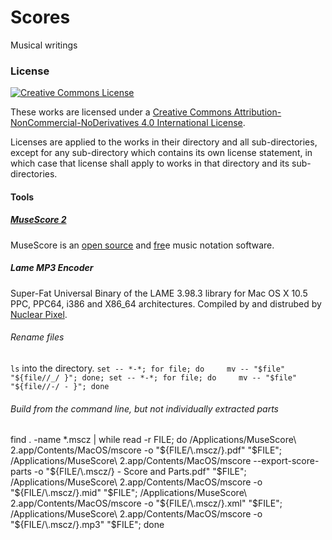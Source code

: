 # Scores
Musical writings

### License
<a rel="license" href="http://creativecommons.org/licenses/by-nc-nd/4.0/"><img alt="Creative Commons License" style="border-width:0" src="https://i.creativecommons.org/l/by-nc-nd/4.0/88x31.png" /></a>

These works are licensed under a <a rel="license" href="http://creativecommons.org/licenses/by-nc-nd/4.0/">Creative Commons Attribution-NonCommercial-NoDerivatives 4.0 International License</a>.

Licenses are applied to the works in their directory and all sub-directories, except for any sub-directory which contains its own license statement, in which case that license shall apply to works in that directory and its sub-directories.

#### Tools
##### [MuseScore 2](https://musescore.org/)
MuseScore is an [open source](https://github.com/musescore/MuseScore) and [fre](https://musescore.org/)e music notation software.

##### Lame MP3 Encoder
Super-Fat Universal Binary of the LAME 3.98.3 library for Mac OS X 10.5 PPC, PPC64, i386 and X86_64 architectures. Compiled by and distrubed by [Nuclear Pixel](http://nuclearpixel.com/blog/2010-03-20_lame_3.98.3_universal_for_mac_osx_10.5/).

###### Rename files
`ls` into the directory.
`set -- *-*; for file; do     mv -- "$file" "${file//_/ }"; done; set -- *-*; for file; do     mv -- "$file" "${file//-/ - }"; done`

###### Build from the command line, but not individually extracted parts
find . -name *.mscz | while read -r FILE; do /Applications/MuseScore\ 2.app/Contents/MacOS/mscore -o "${FILE/\.mscz/}.pdf" "$FILE";  /Applications/MuseScore\ 2.app/Contents/MacOS/mscore --export-score-parts -o "${FILE/\.mscz/} - Score and Parts.pdf" "$FILE"; /Applications/MuseScore\ 2.app/Contents/MacOS/mscore -o "${FILE/\.mscz/}.mid" "$FILE"; /Applications/MuseScore\ 2.app/Contents/MacOS/mscore -o "${FILE/\.mscz/}.xml" "$FILE"; /Applications/MuseScore\ 2.app/Contents/MacOS/mscore -o "${FILE/\.mscz/}.mp3" "$FILE"; done
